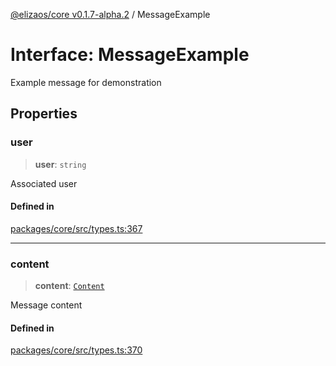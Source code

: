 [@elizaos/core v0.1.7-alpha.2](../index.md) / MessageExample

# Interface: MessageExample

Example message for demonstration

## Properties

### user

> **user**: `string`

Associated user

#### Defined in

[packages/core/src/types.ts:367](https://github.com/elizaos/eliza/blob/main/packages/core/src/types.ts#L367)

***

### content

> **content**: [`Content`](Content.md)

Message content

#### Defined in

[packages/core/src/types.ts:370](https://github.com/elizaos/eliza/blob/main/packages/core/src/types.ts#L370)
